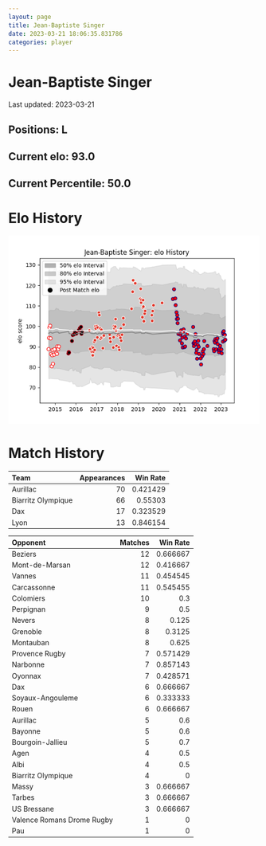 ```yaml
---  
layout: page  
title: Jean-Baptiste Singer  
date: 2023-03-21 18:06:35.831786  
categories: player  
---
```

# Jean-Baptiste Singer


Last updated: 2023-03-21
## Positions: L

## Current elo: 93.0

## Current Percentile: 50.0

# Elo History


![elo history](history_Jean-BaptisteSinger.png)
# Match History


| Team               |   Appearances |   Win Rate |
|:-------------------|--------------:|-----------:|
| Aurillac           |            70 |   0.421429 |
| Biarritz Olympique |            66 |   0.55303  |
| Dax                |            17 |   0.323529 |
| Lyon               |            13 |   0.846154 |

| Opponent                   |   Matches |   Win Rate |
|:---------------------------|----------:|-----------:|
| Beziers                    |        12 |   0.666667 |
| Mont-de-Marsan             |        12 |   0.416667 |
| Vannes                     |        11 |   0.454545 |
| Carcassonne                |        11 |   0.545455 |
| Colomiers                  |        10 |   0.3      |
| Perpignan                  |         9 |   0.5      |
| Nevers                     |         8 |   0.125    |
| Grenoble                   |         8 |   0.3125   |
| Montauban                  |         8 |   0.625    |
| Provence Rugby             |         7 |   0.571429 |
| Narbonne                   |         7 |   0.857143 |
| Oyonnax                    |         7 |   0.428571 |
| Dax                        |         6 |   0.666667 |
| Soyaux-Angouleme           |         6 |   0.333333 |
| Rouen                      |         6 |   0.666667 |
| Aurillac                   |         5 |   0.6      |
| Bayonne                    |         5 |   0.6      |
| Bourgoin-Jallieu           |         5 |   0.7      |
| Agen                       |         4 |   0.5      |
| Albi                       |         4 |   0.5      |
| Biarritz Olympique         |         4 |   0        |
| Massy                      |         3 |   0.666667 |
| Tarbes                     |         3 |   0.666667 |
| US Bressane                |         3 |   0.666667 |
| Valence Romans Drome Rugby |         1 |   0        |
| Pau                        |         1 |   0        |